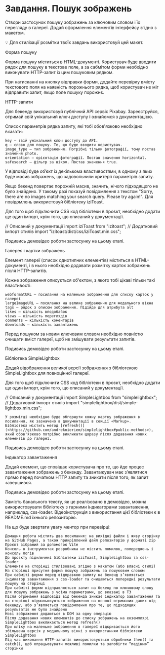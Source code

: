 # Завдання. Пошук зображень

Створи застосунок пошуку зображень за ключовим словом і їх перегляду в галереї. Додай оформлення елементів інтерфейсу згідно з макетом.

💡 Для стилізації розмітки твоїх завдань використовуй цей макет.

Форма пошуку

Форма пошуку міститься в HTML-документі. Користувач буде вводити рядок для пошуку в текстове поле, а за сабмітом форми необхідно виконувати HTTP-запит із цим пошуковим рядком.

При натисканні на кнопку відправки форми, додайте перевірку вмісту текстового поля на наявність порожнього рядка, щоб користувач не міг відправити запит, якщо поле пошуку порожнє.

HTTP-запити

Для бекенду використовуй публічний API сервіс Pixabay. Зареєструйся, отримай свій унікальний ключ доступу і ознайомся з документацією.

Список параметрів рядка запиту, які тобі обов'язково необхідно вказати:

    key — твій унікальний ключ доступу до API.
    q — слово для пошуку. Те, що буде вводити користувач.
    image_type — тип зображення. Потрібні тільки фотографії, тому постав значення photo.
    orientation — орієнтація фотографії. Постав значення horizontal.
    safesearch — фільтр за віком. Постав значення true.

У відповіді буде об’єкт із декількома властивостями, в одному з яких буде масив зображень, що задовольнили критерії параметрів запиту.

Якщо бекенд повертає порожній масив, значить, нічого підходящого не було знайдено. У такому разі показуй повідомлення з текстом "Sorry, there are no images matching your search query. Please try again!". Для повідомлень використовуй бібліотеку iziToast.

Для того щоб підключити CSS код бібліотеки в проєкт, необхідно додати ще один імпорт, крім того, що описаний у документації.

// Описаний у документації
import iziToast from "izitoast";
// Додатковий імпорт стилів
import "izitoast/dist/css/iziToast.min.css";

Подивись демовідео роботи застосунку на цьому етапі.

Галерея і картки зображень

Елемент галереї (список однотипних елементів) міститься в HTML-документі, і в нього необхідно додавати розмітку карток зображень після HTTP-запитів.

Кожне зображення описується об'єктом, з якого тобі цікаві тільки такі властивості:

    webformatURL — посилання на маленьке зображення для списку карток у галереї
    largeImageURL — посилання на велике зображення для модального вікна
    tags — рядок з описом зображення. Підійде для атрибута alt
    likes — кількість вподобайок
    views — кількість переглядів
    comments — кількість коментарів
    downloads — кількість завантажень

Перед пошуком за новим ключовим словом необхідно повністю очищати вміст галереї, щоб не змішувати результати запитів.

Подивись демовідео роботи застосунку на цьому етапі.

Бібліотека SimpleLightbox

Додай відображення великої версії зображення з бібліотекою SimpleLightbox для повноцінної галереї.

Для того щоб підключити CSS код бібліотеки в проєкт, необхідно додати ще один імпорт, крім того, що описаний у документації.

// Описаний у документації
import SimpleLightbox from "simplelightbox";
// Додатковий імпорт стилів
import "simplelightbox/dist/simple-lightbox.min.css";

    У розмітці необхідно буде обгорнути кожну картку зображення в посилання, як зазначено в документації в секції «Markup».
    Бібліотека містить метод [refresh()](<https://github.com/andreknieriem/simplelightbox#public-methods>), який обов'язково потрібно викликати щоразу після додавання нових елементів до галереї.

Подивись демовідео роботи застосунку на цьому етапі.

Індикатор завантаження

Додай елемент, що сповіщає користувача про те, що йде процес завантаження зображень з бекенду. Завантажувач має з’являтися прямо перед початком HTTP запиту та зникати після того, як запит завершився.

Подивись демовідео роботи застосунку на цьому етапі.

Замість банального тексту, як це реалізовано в демовідео, можна використовувати бібліотеку з гарними індикаторами завантаження, наприклад, css-loader. Відеоінструкція з використання цієї бібліотеки є в README.md їхнього репозиторію.

На що буде звертати увагу ментор при перевірці:

    Домашня робота містить два посилання: на вихідні файли і живу сторінку на GitHub Pages, а також прикрiплений файл репозиторію у форматi zip
    Проєкт зібраний за допомогою Vite
    Консоль в інструментах розробника не містить помилок, попереджень і консоль логів
    До проєкту підключені бібліотеки iziToast, SimpleLightbox та css-loader
    Елементи на сторінці стилізовані згідно з макетом (або власні стилі)
    На сторінці присутня форма пошуку зображень за пошуковим словом
    При сабміті форми перед відправкою запиту на бекенд з’являється індикатор завантаження з css-loader та очищаються попередні результати пошуку на сторінці
    При сабміті форми відправляється запит на бекенд по ключовому слову для пошуку зображень з усіма параметрами, що вказані в ТЗ
    Після отримання відповіді від бекенда зникає індикатор завантаження та на сторінці відмальовуються зображення на основі отриманих даних від бекенду, або з’являється повідомлення про те, що підходящих результатів не було знайдено
    Нові зображення додаються в DOM за одну операцію
    Після додавання нових елементів до списку зображень на екземплярі SimpleLightbox викликається метод refresh()
    При кліку на маленьке зображення в галереї відкривається його збільшена версія у модальному вікні з використанням бібліотеки SimpleLightbox
    Під час виконання HTTP-запитів використовуються обробники then() та catch(), щоб опрацьовувати можливі помилки та запобігти “падінню” сторінки
